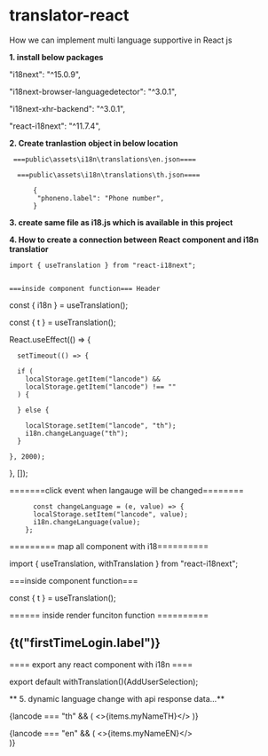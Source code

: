 # translator-react
How we can implement multi language supportive in React js

**1. install below packages**

"i18next": "^15.0.9",

"i18next-browser-languagedetector": "^3.0.1",

"i18next-xhr-backend": "^3.0.1",

"react-i18next": "^11.7.4",


**2. Create tranlastion object in below location**

     ===public\assets\i18n\translations\en.json====
     
      ===public\assets\i18n\translations\th.json==== 
      
          {
           "phoneno.label": "Phone number",
          }
**3. create same file as i18.js which is available in this project**


**4. How to create a connection between React component and i18n translatior**

    import { useTranslation } from "react-i18next";
    
    
    ===inside component function=== Header
    
    
const { i18n } = useTranslation();

const { t } = useTranslation();


  React.useEffect(() => {
  
      setTimeout(() => {
      
      if (
        localStorage.getItem("lancode") &&
        localStorage.getItem("lancode") !== ""
      ) {
      
      } else {
      
        localStorage.setItem("lancode", "th");
        i18n.changeLanguage("th");
      }
      
    }, 2000);
   
  }, []);
  
  
  =======click event when langauge will be changed========
  
          const changeLanguage = (e, value) => {
          localStorage.setItem("lancode", value);
          i18n.changeLanguage(value);
        };
        
 ========= map all component with i18==========
 
 import { useTranslation, withTranslation } from "react-i18next";
 
 
  ===inside component function===
  
 const { t } = useTranslation();
 
 
 ====== inside render funciton function ==========
 
 <h2>{t("firstTimeLogin.label")}</h2>
 
 
 ====    export any react component with i18n ====
 
 export default withTranslation()(AddUserSelection);
 
 
** 5. dynamic language change with api response data...**


{lancode === "th" && (
<>{items.myNameTH}</>
)}

{lancode === "en" && (
<>{items.myNameEN}</>    
)}

<!-- myNameEN, myNameTH is a api response onject name -->
 

